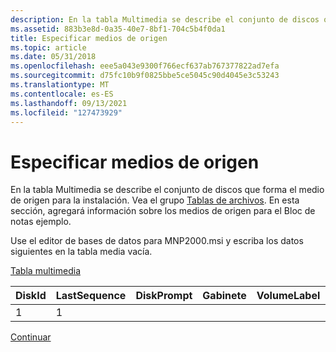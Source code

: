 ```yaml
---
description: En la tabla Multimedia se describe el conjunto de discos que forma el medio de origen para la instalación. Consulte el grupo Tablas de archivos. En esta sección, agregará información sobre los medios de origen para el Bloc de notas ejemplo.
ms.assetid: 883b3e8d-0a35-40e7-8bf1-704c5b4f0da1
title: Especificar medios de origen
ms.topic: article
ms.date: 05/31/2018
ms.openlocfilehash: eee5a043e9300f766ecf637ab767377822ad7efa
ms.sourcegitcommit: d75fc10b9f0825bbe5ce5045c90d4045e3c53243
ms.translationtype: MT
ms.contentlocale: es-ES
ms.lasthandoff: 09/13/2021
ms.locfileid: "127473929"
---
```

# <a name="specifying-source-media"></a>Especificar medios de origen

En la tabla Multimedia se describe el conjunto de discos que forma el medio de origen para la instalación. Vea el grupo [Tablas de archivos](file-tables-group.md). En esta sección, agregará información sobre los medios de origen para el Bloc de notas ejemplo.

Use el editor de bases de datos para MNP2000.msi y escriba los datos siguientes en la tabla media vacía.

[Tabla multimedia](media-table.md)



| DiskId | LastSequence | DiskPrompt | Gabinete | VolumeLabel | Source |
|--------|--------------|------------|---------|-------------|--------|
| 1      | 1            |            |         |             |        |



 

[Continuar](specifying-features.md)

 

 




